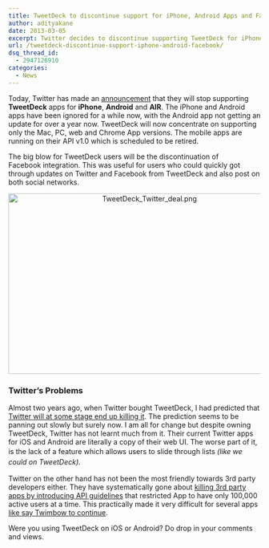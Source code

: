 ```yaml
---
title: TweetDeck to discontinue support for iPhone, Android Apps and Facebook integration
author: adityakane
date: 2013-03-05
excerpt: Twitter decides to discontinue supporting TweetDeck for iPhone, Android phones and AIR. It has plans to discontinue with Facebook integration with TweetDeck
url: /tweetdeck-discontinue-support-iphone-android-facebook/
dsq_thread_id:
  - 2947126910
categories:
  - News
---
```

Today, Twitter has made an <a href="http://tweetdeck.posterous.com/an-update-on-tweetdeck" onclick="_gaq.push(['_trackEvent', 'outbound-article', 'http://tweetdeck.posterous.com/an-update-on-tweetdeck', 'announcement']);" >announcement</a> that they will stop supporting **TweetDeck** apps for **iPhone**, **Android** and **AIR**. The iPhone and Android apps have been ignored for a while now, with the Android app not getting an update for over a year now. TweetDeck will now concentrate on supporting only the Mac, PC, web and Chrome App versions. The mobile apps are running on their API v1.0 which is scheduled to be retired.

The big blow for TweetDeck users will be the discontinuation of Facebook integration. This was useful for users who could quickly got through updates on Twitter and Facebook from TweetDeck and also post on both social networks.

<p style="text-align: center;">
  <a href="http://cdn.devilsworkshop.org/files/2011/05/TweetDeck_Twitter_deal.png"><img class="size-full wp-image-40516 aligncenter" alt="TweetDeck_Twitter_deal.png" src="http://cdn.devilsworkshop.org/files/2011/05/TweetDeck_Twitter_deal.png" width="548" height="360" /></a>
</p>

### Twitter&#8217;s Problems

Almost two years ago, when Twitter bought TweetDeck, I had predicted that [Twitter will at some stage end up killing it][1]. The prediction seems to be panning out slowly but surely now. I am all for change but despite owning TweetDeck, Twitter has not learnt much from it. Their current Twitter apps for iOS and Android are literally a copy of their web UI. The worse part of it, is the lack of a feature which allows users <span style="font-size: 14px; line-height: 1.5;">to slide through lists </span><em style="font-size: 14px; line-height: 1.5;">(like we could on TweetDeck).</em>

Twitter on the other hand has not been the most friendly towards 3rd party developers either. They have systematically gone about [killing 3rd party apps by introducing API guidelines][2] that restricted App to have only 100,000 active users at a time. This practically made it very difficult for several apps [like say Twimbow to continue][3].

Were you using TweetDeck on iOS or Android? Do drop in your comments and views.

 [1]: http://devilsworkshop.org/analysis/twitter-kill-tweetdeck-future/40518/ "Twitter will someday kill TweetDeck"
 [2]: http://devilsworkshop.org/analysis/twitter-killing-3rd-party-apps/61323/ "Twitter is killing 3rd party apps"
 [3]: http://devilsworkshop.org/reviews/manage-twitter-account-colour-coded-strategy-twimbow/42389/ "Update on Twimbow"

